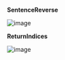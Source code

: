 
**SentenceReverse**

![image](https://github.com/Jagathratchagan/Learning/assets/14900993/ccb6c449-325c-4b91-888a-0d0791d35226)


**ReturnIndices**

![image](https://github.com/Jagathratchagan/Learning/assets/14900993/f4007ce9-077c-4b6d-b4c7-8531b4d88073)
